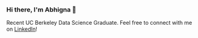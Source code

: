 ### Hi there, I'm Abhigna 👋
Recent UC Berkeley Data Science Graduate. Feel free to connect with me on [LinkedIn](https://www.linkedin.com/in/abhigna-kodipyaka/)! 


<!--
**abhignakodipyaka/abhignakodipyaka** is a ✨ _special_ ✨ repository because its `README.md` (this file) appears on your GitHub profile.

Here are some ideas to get you started:

- 🔭 I’m currently working on ...
- 🌱 I’m currently learning ...
- 👯 I’m looking to collaborate on ...
- 🤔 I’m looking for help with ...
- 💬 Ask me about ...
- 📫 How to reach me: ...
- 😄 Pronouns: ...
- ⚡ Fun fact: ...
-->
